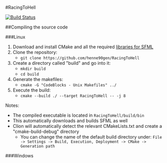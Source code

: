 #RacingToHell

[![Build Status](https://travis-ci.org/henne90gen/RacingToHell.svg?branch=master)](https://travis-ci.org/henne90gen/RacingToHell)

##Compiling the source code

###Linux

1. Download and install CMake and all the required [libraries for SFML](http://www.sfml-dev.org/tutorials/2.4/compile-with-cmake.php#installing-dependencies)
1. Clone the repository:
    - `git clone https://github.com/henne90gen/RacingToHell`
1. Create a directory called "build" and go into it:
    - `mkdir build`
    - `cd build`
1. Generate the makefiles:
    - `cmake -G "CodeBlocks - Unix Makefiles" ../`
1. Execute the build:
    - `cmake --build ./ --target RacingToHell -- -j 8`

Notes:
- The compiled executable is located in `RacingToHell/build/bin`
- This automatically downloads and builds SFML as well
- Clion will automatically detect the relevant CMakeLists.txt and create a "cmake-build-debug" directory
    - You can change the name of the default build directory under: `File -> Settings -> Build, Execution, Deployment -> CMake -> Generation path`

###Windows
